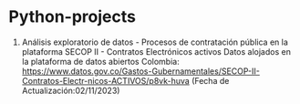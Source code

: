 # Python-projects
1. Análisis exploratorio de datos - Procesos de contratación pública en la plataforma SECOP II - Contratos Electrónicos activos
Datos alojados en la plataforma de datos abiertos Colombia: https://www.datos.gov.co/Gastos-Gubernamentales/SECOP-II-Contratos-Electr-nicos-ACTIVOS/p8vk-huva (Fecha de Actualización:02/11/2023)
